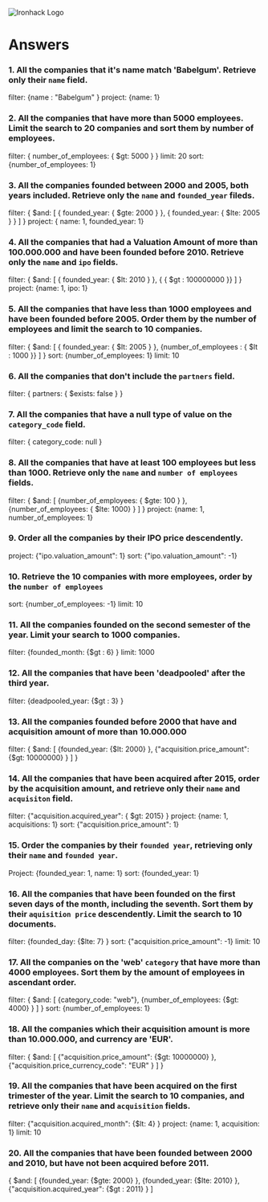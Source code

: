 ![Ironhack Logo](https://i.imgur.com/1QgrNNw.png)

# Answers

### 1. All the companies that it's name match 'Babelgum'. Retrieve only their `name` field.

filter: {name : "Babelgum" }
project: {name: 1}

### 2. All the companies that have more than 5000 employees. Limit the search to 20 companies and sort them by **number of employees**.

filter: { number_of_employees: { $gt: 5000 } }
limit: 20
sort: {number_of_employees: 1}

### 3. All the companies founded between 2000 and 2005, both years included. Retrieve only the `name` and `founded_year` fileds.

filter: { $and: [ { founded_year: { $gte: 2000 } }, { founded_year: { $lte: 2005 } } ] }
project: { name: 1, founded_year: 1}

### 4. All the companies that had a Valuation Amount of more than 100.000.000 and have been founded before 2010. Retrieve only the `name` and `ipo` fields.

filter: { $and: [ { founded_year: { $lt: 2010 } }, { { $gt : 100000000 }} ] }
project: {name: 1, ipo: 1}

### 5. All the companies that have less than 1000 employees and have been founded before 2005. Order them by the number of employees and limit the search to 10 companies.

filter: { $and: [ { founded_year: { $lt: 2005 } }, {number_of_employees : { $lt : 1000 }} ] }
sort: {number_of_employees: 1}
limit: 10

### 6. All the companies that don't include the `partners` field.

filter: { partners: { $exists: false } }

### 7. All the companies that have a null type of value on the `category_code` field.

filter: { category_code: null }

### 8. All the companies that have at least 100 employees but less than 1000. Retrieve only the `name` and `number of employees` fields.

filter: { $and: [ {number_of_employees: { $gte: 100 } }, {number_of_employees: { $lte: 1000} } ] }
project: {name: 1, number_of_employees: 1}

### 9. Order all the companies by their IPO price descendently.

project: {"ipo.valuation_amount": 1}
sort: {"ipo.valuation_amount": -1}

### 10. Retrieve the 10 companies with more employees, order by the `number of employees`

sort: {number_of_employees: -1}
limit: 10

### 11. All the companies founded on the second semester of the year. Limit your search to 1000 companies.

filter: {founded_month: {$gt : 6} }
limit: 1000

### 12. All the companies that have been 'deadpooled' after the third year.

filter: {deadpooled_year: {$gt : 3} }

### 13. All the companies founded before 2000 that have and acquisition amount of more than 10.000.000

filter: { $and: [ {founded_year: {$lt: 2000} }, {"acquisition.price_amount": {$gt: 10000000} } ] }

### 14. All the companies that have been acquired after 2015, order by the acquisition amount, and retrieve only their `name` and `acquisiton` field.

filter: {"acquisition.acquired_year": { $gt: 2015} }
project: {name: 1, acquisitions: 1}
sort: {"acquisition.price_amount": 1}

### 15. Order the companies by their `founded year`, retrieving only their `name` and `founded year`.

Project: {founded_year: 1, name: 1}
sort: {founded_year: 1}

### 16. All the companies that have been founded on the first seven days of the month, including the seventh. Sort them by their `aquisition price` descendently. Limit the search to 10 documents.

filter: {founded_day: {$lte: 7} }
sort: {"acquisition.price_amount": -1}
limit: 10

### 17. All the companies on the 'web' `category` that have more than 4000 employees. Sort them by the amount of employees in ascendant order.

filter: { $and: [ {category_code: "web"}, {number_of_employees: {$gt: 4000} } ] }
sort: {number_of_employees: 1}

### 18. All the companies which their acquisition amount is more than 10.000.000, and currency are 'EUR'.

filter: { $and: [ {"acquisition.price_amount": {$gt: 10000000} }, {"acquisition.price_currency_code": "EUR" } ] }

### 19. All the companies that have been acquired on the first trimester of the year. Limit the search to 10 companies, and retrieve only their `name` and `acquisition` fields.

filter: {"acquisition.acquired_month": {$lt: 4} }
project: {name: 1, acquisition: 1}
limit: 10

### 20. All the companies that have been founded between 2000 and 2010, but have not been acquired before 2011.

{ $and: [ {founded_year: {$gte: 2000} }, {founded_year: {$lte: 2010} }, {"acquisition.acquired_year": {$gt : 2011} } ]
